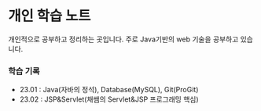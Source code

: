 # 개인 학습 노트

개인적으로 공부하고 정리하는 곳입니다. 주로 Java기반의 web 기술을 공부하고 있습니다.

### 학습 기록
* 23.01 : Java(자바의 정석), Database(MySQL), Git(ProGit)
* 23.02 : JSP&Servlet(채쌤의 Servlet&JSP 프로그래밍 핵심)
